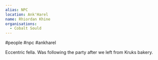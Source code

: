 ```yaml
---
alias: NPC
location: Ank'Harel
name: Rhiordan Khine
organisations:
  - Cobalt Sould
---
```


#people #npc #ankharel

Eccentric fella. Was following the party after we left from Kruks bakery.